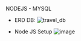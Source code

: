 NODEJS - MYSQL

- ERD DB:
![travel_db](https://user-images.githubusercontent.com/52172667/160994160-b855d3d2-0d94-4112-b256-9e4d8c86917e.png)

- Node JS Setup
![image](https://user-images.githubusercontent.com/52172667/156102749-df5baa78-321c-4aa1-9446-7c270a5ed3de.png)
